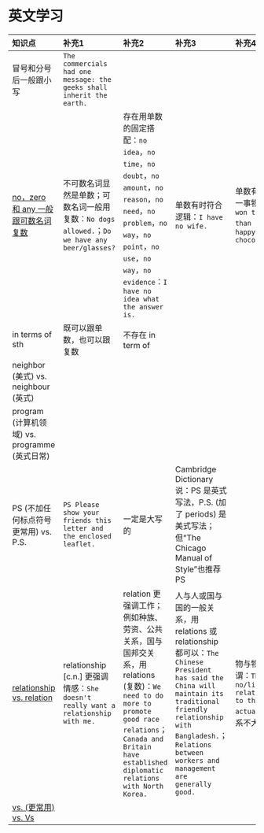 # 英文学习

| 知识点 | 补充1 | 补充2 | 补充3 | 补充4 | 补充5 |
|:-|:-|:-|:-|:-|:-|
| 冒号和分号后一般跟小写 | `The commercials had one message: the geeks shall inherit the earth.` |
| [no，zero 和 any 一般跟可数名词复数](https://englishlessonsbrighton.co.uk/followed-singular-plural-noun/) | 不可数名词显然是单数；可数名词一般用复数：`No dogs allowed.`；`Do we have any beer/glasses?` | 存在用单数的固定搭配：`no idea`，`no time`，`no doubt`，`no amount`，`no reason`，`no need`，`no problem`，`no way`，`no point`，`no use`，`no way`，`no evidence`：`I have no idea what the answer is.` | 单数有时符合逻辑：`I have no wife.` | 单数有时更适合强调某一事物：`No player has won this award more than once.`；`No man is happy without chocolate.` |
| in terms of sth | 既可以跟单数，也可以跟复数 | 不存在 in term of |
| neighbor (美式) vs. neighbour (英式) |
| program (计算机领域) vs. programme (英式日常) |
| PS (不加任何标点符号更常用) vs. P.S. | `PS Please show your friends this letter and the enclosed leaflet.` | 一定是大写的 | Cambridge Dictionary 说：PS 是英式写法，P.S. (加了 periods) 是美式写法；但“The Chicago Manual of Style”也推荐 PS |
| [relationship vs. relation](http://www.kwuntung.net/tthp/topics/vocab/relationship.htm) | relationship [c.n.] 更强调情感：`She doesn't really want a relationship with me.`  | relation 更强调工作；例如种族、劳资、公共关系，国与国邦交关系，用 relations (复数)：`We need to do more to promote good race relations`；`Canada and Britain have established diplomatic relations with North Korea.` | 人与人或国与国的一般关系，用 relations 或 relationship 都可以：`The Chinese President has said the China will maintain its traditional friendly relationship with Bangladesh.`；`Relations between workers and management are generally good.` | 物与物的关系，无所谓：`The lessons bear no/little relation/relationship to the children's actual needs.` (两者关系不大) | 固定搭配：`sexual relationship`，`blood relation/relative` (有血缘关系的人)；`public relations exercise` (公关工作) |
| [vs. (更常用) vs. Vs](https://english.stackexchange.com/questions/5392/how-should-i-abbreviate-versus) |
